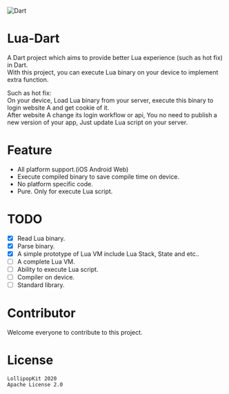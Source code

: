 ![Dart](https://github.com/dartlua/lua_vm/workflows/Dart/badge.svg)

# Lua-Dart
A Dart project which aims to provide better Lua experience
 (such as hot fix) in Dart.  
With this project,
you can execute Lua binary on your device to implement extra function.

Such as hot fix:  
On your device, Load Lua binary from your server,
execute this binary to login website A and get cookie of it.  
After website A change its login workflow or api,
You no need to publish a new version of your app,
Just update Lua script on your server.


# Feature
- All platform support.(iOS Android Web)
- Execute compiled binary to save compile time on device.
- No platform specific code.
- Pure. Only for execute Lua script.

# TODO
- [x] Read Lua binary.
- [x] Parse binary.
- [x] A simple prototype of Lua VM include Lua Stack, State and etc..
- [ ] A complete Lua VM.
- [ ] Ability to execute Lua script.
- [ ] Compiler on device.
- [ ] Standard library.

# Contributor
Welcome everyone to contribute to this project.

# License
```
LollipopKit 2020
Apache License 2.0
```

